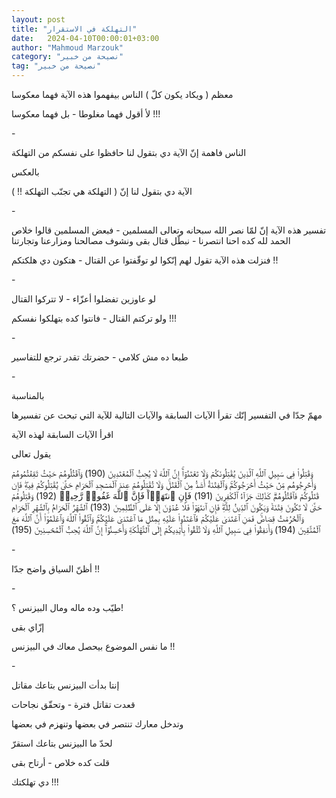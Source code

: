 ```yaml
---
layout: post
title: "التهلكة في الاستقرار"
date:   2024-04-10T00:00:01+03:00
author: "Mahmoud Marzouk"
category: "نصيحة من خبير"
tag: "نصيحة من خبير"
---
```



معظم ( ويكاد يكون كلّ ) الناس بيفهموا هذه الآية فهما
معكوسا

لأ أقول فهما مغلوطا - بل فهما معكوسا !!!

\-

الناس فاهمة إنّ الآية دي بتقول لنا حافظوا على نفسكم من
التهلكة

بالعكس

الآية دي بتقول لنا إنّ ( التهلكة هي تجنّب التهلكة
!! )

\-

تفسير هذه الآية إنّ لمّا نصر الله سبحانه وتعالى المسلمين -
فبعض المسلمين قالوا خلاص الحمد لله كده احنا انتصرنا - نبطّل قتال بقى
ونشوف مصالحنا ومزارعنا وتجارتنا

فنزلت هذه الآية تقول لهم إنّكوا لو توقّفتوا عن القتال -
هتكون دي هلكتكم !!

\-

لو عاوزين تفضلوا أعزّاء - لا تتركوا القتال

ولو تركتم القتال - فانتوا كده بتهلكوا نفسكم !!!

\-

طبعا ده مش كلامي - حضرتك تقدر ترجع للتفاسير

\-

بالمناسبة

مهمّ جدّا في التفسير إنّك تقرأ الآيات السابقة والآيات
التالية للآية التي تبحث عن تفسيرها

اقرأ الآيات السابقة لهذه الآية

يقول تعالى

وَقَٰتِلُواْ فِي سَبِيلِ ٱللَّهِ ٱلَّذِينَ يُقَٰتِلُونَكُمۡ وَلَا تَعۡتَدُوٓاْۚ إِنَّ ٱللَّهَ لَا
يُحِبُّ ٱلۡمُعۡتَدِينَ (190) وَٱقۡتُلُوهُمۡ حَيۡثُ ثَقِفۡتُمُوهُمۡ وَأَخۡرِجُوهُم مِّنۡ حَيۡثُ أَخۡرَجُوكُمۡۚ وَٱلۡفِتۡنَةُ
أَشَدُّ مِنَ ٱلۡقَتۡلِۚ وَلَا تُقَٰتِلُوهُمۡ عِندَ ٱلۡمَسۡجِدِ ٱلۡحَرَامِ حَتَّىٰ يُقَٰتِلُوكُمۡ فِيهِۖ فَإِن قَٰتَلُوكُمۡ
فَٱقۡتُلُوهُمۡۗ كَذَٰلِكَ جَزَآءُ ٱلۡكَٰفِرِينَ (191) فَإِنِ ٱنتَهَوۡاْ فَإِنَّ ٱللَّهَ غَفُورٞ رَّحِيمٞ (192)
وَقَٰتِلُوهُمۡ حَتَّىٰ لَا تَكُونَ فِتۡنَةٞ وَيَكُونَ ٱلدِّينُ لِلَّهِۖ فَإِنِ ٱنتَهَوۡاْ فَلَا عُدۡوَٰنَ إِلَّا عَلَى
ٱلظَّٰلِمِينَ (193) ٱلشَّهۡرُ ٱلۡحَرَامُ بِٱلشَّهۡرِ ٱلۡحَرَامِ وَٱلۡحُرُمَٰتُ قِصَاصٞۚ فَمَنِ ٱعۡتَدَىٰ عَلَيۡكُمۡ
فَٱعۡتَدُواْ عَلَيۡهِ بِمِثۡلِ مَا ٱعۡتَدَىٰ عَلَيۡكُمۡۚ وَٱتَّقُواْ ٱللَّهَ وَٱعۡلَمُوٓاْ أَنَّ ٱللَّهَ مَعَ ٱلۡمُتَّقِينَ
(194) وَأَنفِقُواْ فِي سَبِيلِ ٱللَّهِ وَلَا تُلۡقُواْ بِأَيۡدِيكُمۡ إِلَى ٱلتَّهۡلُكَةِ وَأَحۡسِنُوٓاْۚ إِنَّ ٱللَّهَ
يُحِبُّ ٱلۡمُحۡسِنِينَ (195)

\-

أظنّ السياق واضح جدّا !!

\-

طيّب وده ماله ومال البيزنس ؟!

إزّاي بقى

ما نفس الموضوع بيحصل معاك في البيزنس !!

\-

إنتا بدأت البيزنس بتاعك مقاتل

قعدت تقاتل فترة - وتحقّق نجاحات

وتدخل معارك تنتصر في بعضها وتنهزم في بعضها

لحدّ ما البيزنس بتاعك استقرّ

قلت كده خلاص - أرتاح بقى

دي تهلكتك !!!
